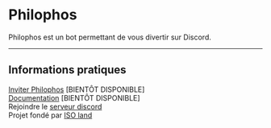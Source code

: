 # Philophos

Philophos est un bot permettant de vous divertir sur Discord.

___

## Informations pratiques

[Inviter Philophos](https://iso-land.org/philophos) [BIENTÔT DISPONIBLE]<br>
[Documentation](https://philophosdocs.iso-land.org) [BIENTÔT DISPONIBLE] <br>
Rejoindre le [serveur discord](https://iso-land.org/discord) <br>
Projet fondé par [ISO land](https://iso-land.org)
